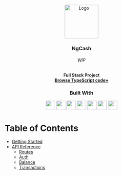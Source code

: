 <br />
<div align="center">
  <a href="https://github.com/NivaldoFarias/valex-api">
    <img src="https://ng.cash/_nuxt/img/logo-ngcash-branco.88c5860.svg" alt="Logo" width="110">
  </a>

<h3 align="center">NgCash</h3>
  <h6>WIP</h6>
  <p>
 <strong>Full Stack Project</strong>
    <br />
    <a href="https://github.com/hiannmanso/NgCash"><strong>Browse TypeScript code»</strong></a>
</div>

<div align="center">
  <h3>Built With</h3>

  <img src="https://img.shields.io/badge/PostgreSQL-316192?style=for-the-badge&logo=postgresql&logoColor=white" height="30px"/>
  <img src="https://img.shields.io/badge/TypeScript-007ACC?style=for-the-badge&logo=typescript&logoColor=white" height="30px"/>
  <img src="https://img.shields.io/badge/Node.js-43853D?style=for-the-badge&logo=node.js&logoColor=white" height="30px"/>  
  <img src="https://img.shields.io/badge/Express.js-404D59?style=for-the-badge&logo=express.js&logoColor=white" height="30px"/>
  <img src="https://img.shields.io/badge/React-20232A?style=for-the-badge&logo=react&logoColor=61DAFB" height="30px"/>
  <img src="https://img.shields.io/badge/React_Router-CA4245?style=for-the-badge&logo=react-router&logoColor=white" height="30px"/>
  <img src="https://img.shields.io/badge/styled--components-DB7093?style=for-the-badge&logo=styled-components&logoColor=white" height="30px"/>
</div>

# Table of Contents

- [Getting Started](#getting-started)
- [API Reference](#api-reference)
  - [Routes](#routes)
  - [Auth](#cards)
  - [Balance](#payments)
  - [Transactions](#recharges)

